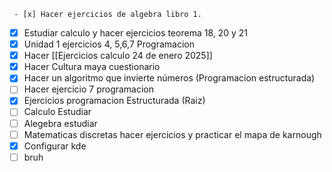 	 - [x] Hacer ejercicios de algebra libro 1.
 - [x] Estudiar calculo y hacer ejercicios teorema 18, 20 y 21
 - [x] Unidad 1 ejercicios 4, 5,6,7 Programacion
 - [x] Hacer [[Ejercicios calculo 24 de enero 2025]]
 - [x] Hacer Cultura maya cuestionario
 - [x] Hacer un algoritmo que invierte números (Programacion estructurada)
 - [ ] Hacer ejercicio 7 programacion
 - [x] Ejercicios programacion Estructurada (Raiz)
 - [ ] Calculo Estudiar
 - [ ] Alegebra estudiar
 - [ ] Matematicas discretas hacer ejercicios y practicar el mapa de karnough
 - [x] Configurar kde 
- [ ] bruh